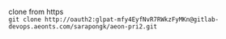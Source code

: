 
clone from https
<br/>
`git clone http://oauth2:glpat-mfy4EyfNvR7RWkzFyMKn@gitlab-devops.aeonts.com/sarapongk/aeon-pri2.git`

